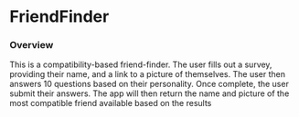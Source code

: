 # FriendFinder

### Overview

This is a compatibility-based friend-finder. The user fills out a survey, providing their name, and a link to a picture of themselves. The user then answers 10 questions based on their personality. Once complete, the user submit their answers. The app will then return the name and picture of the most compatible friend available based on the results